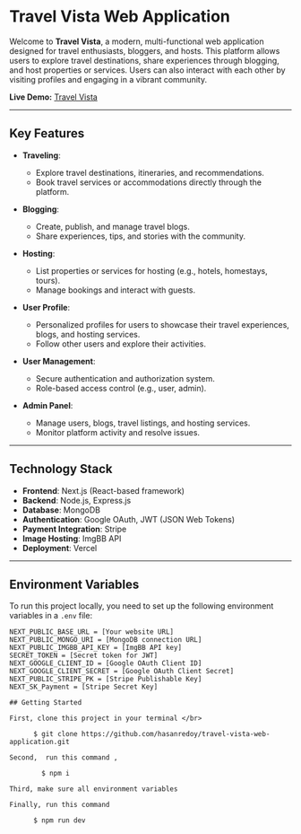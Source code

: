 # Travel Vista Web Application  

Welcome to **Travel Vista**, a modern, multi-functional web application designed for travel enthusiasts, bloggers, and hosts. This platform allows users to explore travel destinations, share experiences through blogging, and host properties or services. Users can also interact with each other by visiting profiles and engaging in a vibrant community.  

**Live Demo:** [Travel Vista](https://travel-vista-web-application.vercel.app/)  

---

## Key Features  

- **Traveling**:  
  - Explore travel destinations, itineraries, and recommendations.  
  - Book travel services or accommodations directly through the platform.  

- **Blogging**:  
  - Create, publish, and manage travel blogs.  
  - Share experiences, tips, and stories with the community.  

- **Hosting**:  
  - List properties or services for hosting (e.g., hotels, homestays, tours).  
  - Manage bookings and interact with guests.  

- **User Profile**:  
  - Personalized profiles for users to showcase their travel experiences, blogs, and hosting services.  
  - Follow other users and explore their activities.  

- **User Management**:  
  - Secure authentication and authorization system.  
  - Role-based access control (e.g., user, admin).  

- **Admin Panel**:  
  - Manage users, blogs, travel listings, and hosting services.  
  - Monitor platform activity and resolve issues.  

---

## Technology Stack  

- **Frontend**: Next.js (React-based framework)  
- **Backend**: Node.js, Express.js  
- **Database**: MongoDB  
- **Authentication**: Google OAuth, JWT (JSON Web Tokens)  
- **Payment Integration**: Stripe  
- **Image Hosting**: ImgBB API  
- **Deployment**: Vercel  

---

## Environment Variables  

To run this project locally, you need to set up the following environment variables in a `.env` file:  

```plaintext
NEXT_PUBLIC_BASE_URL = [Your website URL]  
NEXT_PUBLIC_MONGO_URI = [MongoDB connection URL]  
NEXT_PUBLIC_IMGBB_API_KEY = [ImgBB API key]  
SECRET_TOKEN = [Secret token for JWT]  
NEXT_GOOGLE_CLIENT_ID = [Google OAuth Client ID]  
NEXT_GOOGLE_CLIENT_SECRET = [Google OAuth Client Secret]  
NEXT_PUBLIC_STRIPE_PK = [Stripe Publishable Key]  
NEXT_SK_Payment = [Stripe Secret Key]  

## Getting Started

First, clone this project in your terminal </br>

      $ git clone https://github.com/hasanredoy/travel-vista-web-application.git

Second,  run this command ,

        $ npm i 

Third, make sure all environment variables 

Finally, run this command 

      $ npm run dev
